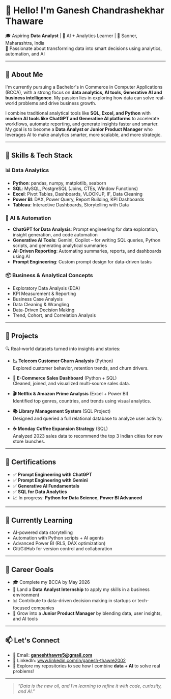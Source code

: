 # 👋 Hello! I'm Ganesh Chandrashekhar Thaware

🎓 Aspiring **Data Analyst** | 🤖 AI + Analytics Learner | 📍 Saoner, Maharashtra, India  
🧠 Passionate about transforming data into smart decisions using analytics, automation, and AI

---

## 🚀 About Me

I'm currently pursuing a Bachelor's in Commerce in Computer Applications (BCCA), with a strong focus on 
**data analytics, AI tools, Generative AI and business intelligence**. My passion lies in exploring how data can solve real-world problems and drive business growth.

I combine traditional analytical tools like **SQL, Excel, and Python** with **modern AI tools like ChatGPT and Generative AI platforms** to accelerate workflows, 
automate reporting, and generate insights faster and smarter.
My goal is to become a **Data Analyst or Junior Product Manager** who leverages AI to make analytics smarter, more scalable, and more strategic.

---

## 🧠 Skills & Tech Stack

### 📊 Data Analytics
- **Python**: pandas, numpy, matplotlib, seaborn
- **SQL**: MySQL, PostgreSQL (Joins, CTEs, Window Functions)
- **Excel**: Pivot Tables, Dashboards, VLOOKUP, IF, Data Cleaning
- **Power BI**: DAX, Power Query, Report Building, KPI Dashboards
- **Tableau**: Interactive Dashboards, Storytelling with Data

### 🤖 AI & Automation
- **ChatGPT for Data Analysis**: Prompt engineering for data exploration, insight generation, and code automation
- **Generative AI Tools**: Gemini, Copilot – for writing SQL queries, Python scripts, and generating analytical summaries
- **AI-Driven Reporting**: Automating summaries, reports, and dashboards using AI
- **Prompt Engineering**: Custom prompt design for data-driven tasks

### 📦 Business & Analytical Concepts
- Exploratory Data Analysis (EDA)
- KPI Measurement & Reporting
- Business Case Analysis
- Data Cleaning & Wrangling
- Data-Driven Decision Making
- Trend, Cohort, and Correlation Analysis

---

## 💼 Projects

🔍 Real-world datasets turned into insights and stories:

- **📉 Telecom Customer Churn Analysis** (Python)  
  Explored customer behavior, retention trends, and churn drivers.

- **🛒 E-Commerce Sales Dashboard** (Python + SQL)  
  Cleaned, joined, and visualized multi-source sales data.

- **🎬 Netflix & Amazon Prime Analysis** (Excel + Power BI)  
  Identified top genres, countries, and trends using visual analytics.

- **📚 Library Management System** (SQL Project)  
  Designed and queried a full relational database to analyze user activity.

- **☕ Monday Coffee Expansion Strategy** (SQL)  
  Analyzed 2023 sales data to recommend the top 3 Indian cities for new store launches.

---

## 📜 Certifications

- ✅ **Prompt Engineering with ChatGPT**
- ✅ **Prompt Engineering with Gemini**
- ✅ **Generative AI Fundamentals**
- ✅ **SQL for Data Analytics**
- 📈 In progress: **Python for Data Science**, **Power BI Advanced**

---

## 🌱 Currently Learning

- AI-powered data storytelling
- Automation with Python scripts + AI agents
- Advanced Power BI (RLS, DAX optimization)
- Git/GitHub for version control and collaboration

---

## 🎯 Career Goals

- 🎓 Complete my BCCA by May 2026
- 💼 Land a **Data Analyst Internship** to apply my skills in a business environment
- 📊 Contribute to data-driven decision making in startups or tech-focused companies
- 🚀 Grow into a **Junior Product Manager** by blending data, user insights, and AI tools

---

## 📫 Let's Connect

- 📧 Email: **ganeshthawre5@gmail.com**
- 💼 LinkedIn: www.linkedin.com/in/ganesh-thawre2002
- 📁 Explore my repositories to see how I combine **data + AI** to solve real problems!

---

> _“Data is the new oil, and I'm learning to refine it with code, curiosity, and AI.”_


<!---
ganeshthawre2002/ganeshthawre2002 is a ✨ special ✨ repository because its `README.md` (this file) appears on your GitHub profile.
You can click the Preview link to take a look at your changes.
--->
